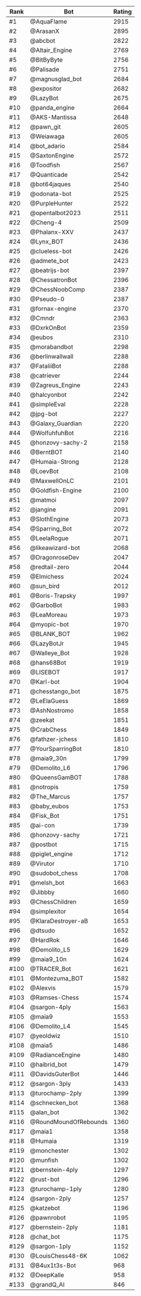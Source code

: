 Rank|Bot|Rating
---|---|---
#1|@AquaFlame|2915
#2|@ArasanX|2895
#3|@abcbot|2822
#4|@Altair_Engine|2769
#5|@BitByByte|2756
#6|@Palisade|2751
#7|@magnusglad_bot|2684
#8|@expositor|2682
#9|@LazyBot|2675
#10|@panda_engine|2664
#11|@AKS-Mantissa|2648
#12|@pawn_git|2605
#13|@Weiawaga|2605
#14|@bot_adario|2584
#15|@SaxtonEngine|2572
#16|@Toodfish|2567
#17|@Quanticade|2542
#18|@bot64jaques|2540
#19|@odonata-bot|2525
#20|@PurpleHunter|2522
#21|@opentalbot2023|2511
#22|@Cheng-4|2509
#23|@Phalanx-XXV|2437
#24|@Lynx_BOT|2436
#25|@clueless-bot|2426
#26|@admete_bot|2423
#27|@beatrijs-bot|2397
#28|@ChessatronBot|2396
#29|@ChessNoobComp|2387
#30|@Pseudo-0|2387
#31|@fornax-engine|2370
#32|@Cmndr|2363
#33|@DxrkOnBot|2359
#34|@eubos|2310
#35|@morabandbot|2298
#36|@berlinwallwall|2288
#37|@FataliiBot|2288
#38|@catriever|2244
#39|@Zagreus_Engine|2243
#40|@halcyonbot|2242
#41|@simpleEval|2228
#42|@jpg-bot|2227
#43|@Galaxy_Guardian|2220
#44|@WolfuhfuhBot|2216
#45|@honzovy-sachy-2|2158
#46|@BerntBOT|2140
#47|@Humaia-Strong|2128
#48|@LoevBot|2108
#49|@MaxwellOnLC|2101
#50|@Goldfish-Engine|2100
#51|@matmoi|2097
#52|@jangine|2091
#53|@SlothEngine|2073
#54|@Sparring_Bot|2072
#55|@LeelaRogue|2071
#56|@likeawizard-bot|2068
#57|@DragonroseDev|2047
#58|@redtail-zero|2044
#59|@Elmichess|2024
#60|@sun_bird|2012
#61|@Boris-Trapsky|1997
#62|@GarboBot|1983
#63|@LeaMoreau|1973
#64|@myopic-bot|1970
#65|@BLANK_BOT|1962
#66|@LazyBotJr|1945
#67|@Walleye_Bot|1928
#68|@hans68Bot|1919
#69|@LISEBOT|1917
#70|@Karl-bot|1904
#71|@chesstango_bot|1875
#72|@LeElaGuess|1869
#73|@AshNostromo|1858
#74|@zeekat|1851
#75|@CrabChess|1849
#76|@fathzer-jchess|1810
#77|@YourSparringBot|1810
#78|@maia9_30n|1799
#79|@Demolito_L6|1796
#80|@QueensGamBOT|1788
#81|@notropis|1759
#82|@The_Marcus|1757
#83|@baby_eubos|1753
#84|@Fisk_Bot|1751
#85|@ai-con|1739
#86|@honzovy-sachy|1721
#87|@postbot|1715
#88|@piglet_engine|1712
#89|@Virutor|1710
#90|@sudobot_chess|1708
#91|@melsh_bot|1663
#92|@Jibbby|1660
#93|@ChessChildren|1659
#94|@simplexitor|1654
#95|@KlaraDestroyer-aB|1653
#96|@dtsudo|1652
#97|@HardRok|1646
#98|@Demolito_L5|1629
#99|@maia9_10n|1624
#100|@TRACER_Bot|1621
#101|@Montezuma_BOT|1582
#102|@Alexvis|1579
#103|@Ramses-Chess|1574
#104|@sargon-4ply|1563
#105|@maia9|1553
#106|@Demolito_L4|1545
#107|@yeoldwiz|1510
#108|@maia5|1486
#109|@RadianceEngine|1480
#110|@haibrid_bot|1479
#111|@DavidsGuterBot|1446
#112|@sargon-3ply|1433
#113|@turochamp-2ply|1399
#114|@schnecken_bot|1368
#115|@alan_bot|1362
#116|@RoundMoundOfRebounds|1360
#117|@maia1|1358
#118|@Humaia|1319
#119|@monchester|1302
#120|@munfish|1302
#121|@bernstein-4ply|1297
#122|@rust-bot|1296
#123|@turochamp-1ply|1280
#124|@sargon-2ply|1257
#125|@katzebot|1196
#126|@pawnrobot|1195
#127|@bernstein-2ply|1181
#128|@chat_bot|1175
#129|@sargon-1ply|1152
#130|@LouisChess48-6K|1062
#131|@B4ux1t3s-Bot|968
#132|@DeepKalle|958
#133|@grandQ_AI|846
